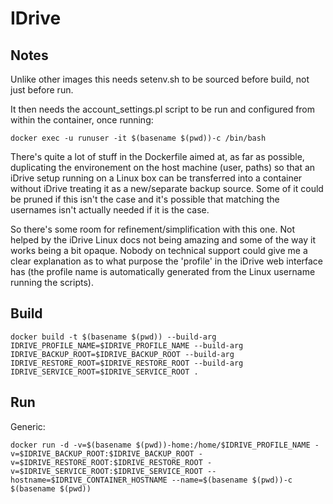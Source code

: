 # IDrive

## Notes

Unlike other images this needs setenv.sh to be sourced before build, not just before run.

It then needs the account_settings.pl script to be run and configured from within the container, once running:

```
docker exec -u runuser -it $(basename $(pwd))-c /bin/bash
```

There's quite a lot of stuff in the Dockerfile aimed at, as far as possible, duplicating the environement on the host machine (user, paths) so that an iDrive setup running on a Linux box can be transferred into a container without iDrive treating it as a new/separate backup source. Some of it could be pruned if this isn't the case and it's possible that matching the usernames isn't actually needed if it is the case.

So there's some room for refinement/simplification with this one. Not helped by the iDrive Linux docs not being amazing and some of the way it works being a bit opaque. Nobody on technical support could give me a clear explanation as to what purpose the 'profile' in the iDrive web interface has (the profile name is automatically generated from the Linux username running the scripts).

## Build

```
docker build -t $(basename $(pwd)) --build-arg IDRIVE_PROFILE_NAME=$IDRIVE_PROFILE_NAME --build-arg IDRIVE_BACKUP_ROOT=$IDRIVE_BACKUP_ROOT --build-arg IDRIVE_RESTORE_ROOT=$IDRIVE_RESTORE_ROOT --build-arg IDRIVE_SERVICE_ROOT=$IDRIVE_SERVICE_ROOT .
```

## Run

Generic:

```
docker run -d -v=$(basename $(pwd))-home:/home/$IDRIVE_PROFILE_NAME -v=$IDRIVE_BACKUP_ROOT:$IDRIVE_BACKUP_ROOT -v=$IDRIVE_RESTORE_ROOT:$IDRIVE_RESTORE_ROOT -v=$IDRIVE_SERVICE_ROOT:$IDRIVE_SERVICE_ROOT --hostname=$IDRIVE_CONTAINER_HOSTNAME --name=$(basename $(pwd))-c $(basename $(pwd))

```

